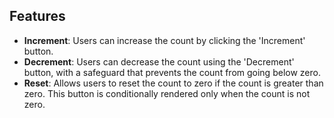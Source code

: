 ## Features

- **Increment**: Users can increase the count by clicking the 'Increment' button.
- **Decrement**: Users can decrease the count using the 'Decrement' button, with a safeguard that prevents the count from going below zero.
- **Reset**: Allows users to reset the count to zero if the count is greater than zero. This button is conditionally rendered only when the count is not zero.

